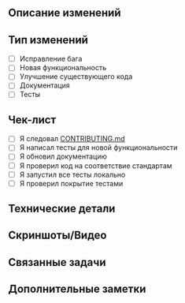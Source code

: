 ## Описание изменений
<!-- Краткое описание того, что было сделано -->

## Тип изменений
- [ ] Исправление бага
- [ ] Новая функциональность
- [ ] Улучшение существующего кода
- [ ] Документация
- [ ] Тесты

## Чек-лист
- [ ] Я следовал [CONTRIBUTING.md](CONTRIBUTING.md)
- [ ] Я написал тесты для новой функциональности
- [ ] Я обновил документацию
- [ ] Я проверил код на соответствие стандартам
- [ ] Я запустил все тесты локально
- [ ] Я проверил покрытие тестами

## Технические детали
<!-- Описание технических решений, которые были приняты -->

## Скриншоты/Видео
<!-- Если применимо, добавьте скриншоты или видео для демонстрации изменений -->

## Связанные задачи
<!-- Ссылки на связанные задачи или PR -->

## Дополнительные заметки
<!-- Любая дополнительная информация, которая может быть полезна ревьюерам --> 